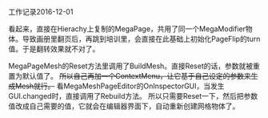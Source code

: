 工作记录2016-12-01

看起来，直接在Hierachy上复制的MegaPage，共用了同一个MegaModifier物体。导致画册里翻页后，再跳到培训里，会直接在此基础上初始化PageFlip的turn值。于是翻转效果就不对了。

MegaPageMesh的Reset方法里调用了BuildMesh。直接Reset的话，参数就被重置为默认值了。
~~所以自己再加一个ContextMenu，让它基于自己设定的参数来生成Mesh就行。~~
看MegaMeshPageEditor的OnInspectorGUI，当发生GUI.changed时，直接调用了Rebuild方法。
所以只需要Reset一下，然后把参数值改成自己需要的值，它就会在编辑器界面下，自动重新创建网格物体了。